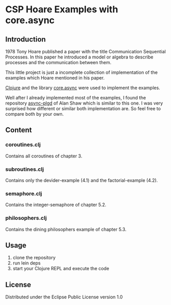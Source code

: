# CSP Hoare Examples with core.async

## Introduction
1978 Tony Hoare published a paper with the title Communication Sequential Processes.
In this paper he introduced a model or algebra to describe processes and the communication between them.

This little project is just a incomplete collection of  implementation of the examples which Hoare mentioned in his paper.

[Clojure](https://github.com/clojure/clojure) and the library [core.async](https://github.com/clojure/core.async) were used to implement the examples.

Well after I already implemented most of the examples, I found the repository [async-plgd](https://github.com/nodename/async-plgd) of Alan Shaw which is similar to this one. I was very surprised how different or similar both implementation are. So feel free to compare both by your own.

## Content

### coroutines.clj
Contains all coroutines of chapter 3.

### subroutines.clj
Contains only the devider-example (4.1) and the factorial-example (4.2).

### semaphore.clj
Contains the integer-semaphore of chapter 5.2.

### philosophers.clj
Contains the dining philosophers example of chapter 5.3.

## Usage

1. clone the repository
2. run lein deps
3. start your Clojure REPL and execute the code

## License

Distributed under the Eclipse Public License version 1.0
